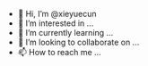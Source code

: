 - 👋 Hi, I’m @xieyuecun
- 👀 I’m interested in ...
- 🌱 I’m currently learning ...
- 💞️ I’m looking to collaborate on ...
- 📫 How to reach me ...

<!---
xieyuecun/xieyuecun is a ✨ special ✨ repository because its `README.md` (this file) appears on your GitHub profile.
You can click the Preview link to take a look at your changes.
--->
